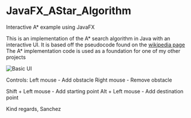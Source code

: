 # JavaFX_AStar_Algorithm
Interactive A* example using JavaFX

This is an implementation of the A* search algorithm in Java with an interactive UI.
It is based off the pseudocode found on the [wikipedia page](https://en.wikipedia.org/wiki/A*_search_algorithm)
The A* implementation code is used as a foundation for one of my other projects

![Basic UI](https://i.gyazo.com/a2104d1b24de0cb68ca274faf7110dd1.png)

Controls:
Left mouse - Add obstacle
Right mouse - Remove obstacle

Shift + Left mouse - Add starting point
Alt + Left mouse - Add destination point

Kind regards,
Sanchez
